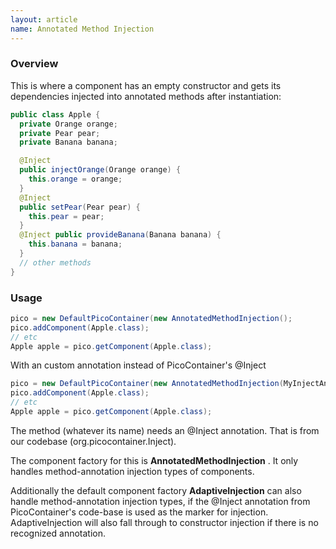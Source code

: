 ```yaml
---
layout: article
name: Annotated Method Injection
---
```


### Overview

This is where a component has an empty constructor and gets its dependencies injected into annotated methods after instantiation:

```java
public class Apple {
  private Orange orange;
  private Pear pear;
  private Banana banana; 

  @Inject 
  public injectOrange(Orange orange) {
    this.orange = orange; 
  } 
  @Inject 
  public setPear(Pear pear) {
    this.pear = pear; 
  } 
  @Inject public provideBanana(Banana banana) {
    this.banana = banana; 
  } 
  // other methods 
}
```

### Usage

```java
pico = new DefaultPicoContainer(new AnnotatedMethodInjection();
pico.addComponent(Apple.class); 
// etc 
Apple apple = pico.getComponent(Apple.class);
```

With an custom annotation instead of PicoContainer's @Inject

```java
pico = new DefaultPicoContainer(new AnnotatedMethodInjection(MyInjectAnnotaton.class);
pico.addComponent(Apple.class); 
// etc 
Apple apple = pico.getComponent(Apple.class);
```

The method (whatever its name) needs an @Inject annotation. That is from our codebase (org.picocontainer.Inject).

The component factory for this is **AnnotatedMethodInjection** . It only handles method-annotation injection types of components.

Additionally the default component factory **AdaptiveInjection** can also handle method-annotation injection types, if the @Inject annotation from PicoContainer's code-base is used as the marker for injection. AdaptiveInjection will also fall through to constructor injection if there is no recognized annotation.
